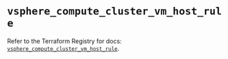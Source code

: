 # `vsphere_compute_cluster_vm_host_rule`

Refer to the Terraform Registry for docs: [`vsphere_compute_cluster_vm_host_rule`](https://registry.terraform.io/providers/hashicorp/vsphere/2.9.1/docs/resources/compute_cluster_vm_host_rule).

